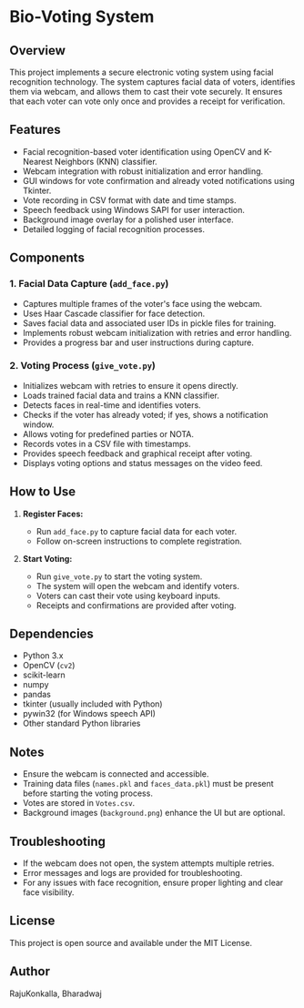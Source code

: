 # Bio-Voting System

## Overview

This project implements a secure electronic voting system using facial recognition technology. The system captures facial data of voters, identifies them via webcam, and allows them to cast their vote securely. It ensures that each voter can vote only once and provides a receipt for verification.

## Features

- Facial recognition-based voter identification using OpenCV and K-Nearest Neighbors (KNN) classifier.
- Webcam integration with robust initialization and error handling.
- GUI windows for vote confirmation and already voted notifications using Tkinter.
- Vote recording in CSV format with date and time stamps.
- Speech feedback using Windows SAPI for user interaction.
- Background image overlay for a polished user interface.
- Detailed logging of facial recognition processes.

## Components

### 1. Facial Data Capture (`add_face.py`)

- Captures multiple frames of the voter's face using the webcam.
- Uses Haar Cascade classifier for face detection.
- Saves facial data and associated user IDs in pickle files for training.
- Implements robust webcam initialization with retries and error handling.
- Provides a progress bar and user instructions during capture.

### 2. Voting Process (`give_vote.py`)

- Initializes webcam with retries to ensure it opens directly.
- Loads trained facial data and trains a KNN classifier.
- Detects faces in real-time and identifies voters.
- Checks if the voter has already voted; if yes, shows a notification window.
- Allows voting for predefined parties or NOTA.
- Records votes in a CSV file with timestamps.
- Provides speech feedback and graphical receipt after voting.
- Displays voting options and status messages on the video feed.

## How to Use

1. **Register Faces:**
   - Run `add_face.py` to capture facial data for each voter.
   - Follow on-screen instructions to complete registration.

2. **Start Voting:**
   - Run `give_vote.py` to start the voting system.
   - The system will open the webcam and identify voters.
   - Voters can cast their vote using keyboard inputs.
   - Receipts and confirmations are provided after voting.

## Dependencies

- Python 3.x
- OpenCV (`cv2`)
- scikit-learn
- numpy
- pandas
- tkinter (usually included with Python)
- pywin32 (for Windows speech API)
- Other standard Python libraries

## Notes

- Ensure the webcam is connected and accessible.
- Training data files (`names.pkl` and `faces_data.pkl`) must be present before starting the voting process.
- Votes are stored in `Votes.csv`.
- Background images (`background.png`) enhance the UI but are optional.

## Troubleshooting

- If the webcam does not open, the system attempts multiple retries.
- Error messages and logs are provided for troubleshooting.
- For any issues with face recognition, ensure proper lighting and clear face visibility.

## License

This project is open source and available under the MIT License.

## Author

RajuKonkalla, Bharadwaj

